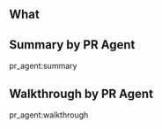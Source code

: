 ## What

## Summary by PR Agent

pr_agent:summary

## Walkthrough by PR Agent

pr_agent:walkthrough
